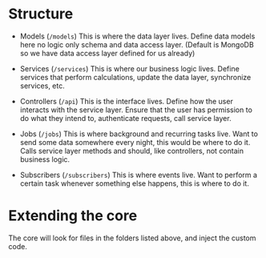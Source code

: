 # Structure

- Models (`/models`)
This is where the data layer lives. Define data models here no logic only schema and data access layer. (Default is MongoDB so we have data access layer defined for us already)

- Services (`/services`)
This is where our business logic lives. Define services that perform calculations, update the data layer, synchronize services, etc.

- Controllers (`/api`)
This is the interface lives. Define how the user interacts with the service layer. Ensure that the user has permission to do what they intend to, authenticate requests, call service layer.

- Jobs (`/jobs`)
This is where background and recurring tasks live. Want to send some data somewhere every night, this would be where to do it. Calls service layer methods and should, like controllers, not contain business logic.

- Subscribers (`/subscribers`)
This is where events live. Want to perform a certain task whenever something else happens, this is where to do it.

# Extending the core

The core will look for files in the folders listed above, and inject the custom code.



